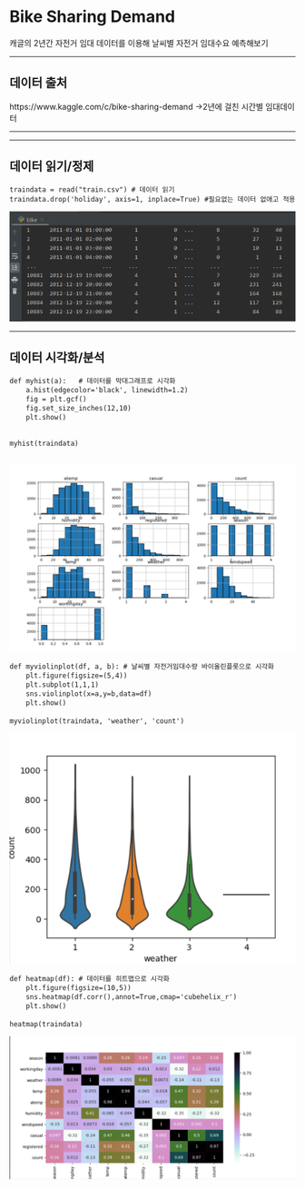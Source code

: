 <H1>Bike Sharing Demand </H1> 캐글의 2년간 자전거 임대 데이터를 이용해 날씨별 자전거 임대수요 예측해보기

<HR>

<H2>데이터 출처</H2>
https://www.kaggle.com/c/bike-sharing-demand
->2년에 걸친 시간별 임대데이터
  
<HR>
  
<HR>
  
<H2>데이터 읽기/정제</H2>
<pre><code>traindata = read("train.csv") # 데이터 읽기
traindata.drop('holiday', axis=1, inplace=True) #필요없는 데이터 없애고 적용</code></pre>

![](이미지/데이터.PNG)

<HR>

<H2>데이터 시각화/분석</H2>
<pre><code>def myhist(a):   # 데이터를 막대그래프로 시각화
    a.hist(edgecolor='black', linewidth=1.2)
    fig = plt.gcf()
    fig.set_size_inches(12,10)
    plt.show()
    
myhist(traindata) 
</code></pre>

![](이미지/막대그래프.PNG)

<pre><code>def myviolinplot(df, a, b): # 날씨별 자전거임대수량 바이올린플롯으로 시각화
    plt.figure(figsize=(5,4))
    plt.subplot(1,1,1)
    sns.violinplot(x=a,y=b,data=df)
    plt.show()

myviolinplot(traindata, 'weather', 'count')
</code></pre>

![](이미지/바이올린플롯.PNG)


<pre><code>def heatmap(df): # 데이터를 히트맵으로 시각화
    plt.figure(figsize=(10,5))
    sns.heatmap(df.corr(),annot=True,cmap='cubehelix_r')
    plt.show()

heatmap(traindata)
</code></pre>

![](이미지/히트그래프.PNG)
 
